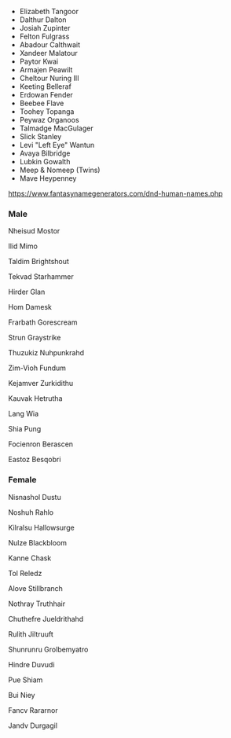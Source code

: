 - Elizabeth Tangoor
- Dalthur Dalton
- Josiah Zupinter
- Felton Fulgrass
- Abadour Calthwait
- Xandeer Malatour
- Paytor Kwai
- Armajen Peawilt
- Cheltour Nuring III
- Keeting Belleraf
- Erdowan Fender
- Beebee Flave
- Toohey Topanga
- Peywaz Organoos
- Talmadge MacGulager
- Slick Stanley
- Levi "Left Eye" Wantun
- Avaya Bilbridge
- Lubkin Gowalth
- Meep & Nomeep (Twins)
- Mave Heypenney


https://www.fantasynamegenerators.com/dnd-human-names.php

### Male
Nheisud Mostor

Ilid Mimo

Taldim Brightshout

Tekvad Starhammer

Hirder Glan

Hom Damesk

Frarbath Gorescream

Strun Graystrike

Thuzukiz Nuhpunkrahd

Zim-Vioh Fundum

Kejamver Zurkidithu

Kauvak Hetrutha

Lang Wia

Shia Pung

Focienron Berascen

Eastoz Besqobri



### Female
Nisnashol Dustu

Noshuh Rahlo

Kilralsu Hallowsurge

Nulze Blackbloom

Kanne Chask

Tol Reledz

Alove Stillbranch

Nothray Truthhair

Chuthefre Jueldrithahd

Rulith Jiltruuft

Shunrunru Grolbemyatro

Hindre Duvudi

Pue Shiam

Bui Niey

Fancv Rararnor

Jandv Durgagil
